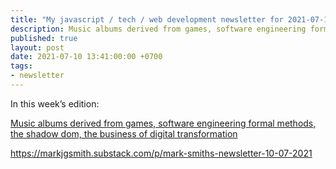 ```yaml
---
title: "My javascript / tech / web development newsletter for 2021-07-10 is out!"
description: Music albums derived from games, software engineering formal methods, the shadow dom, the business of digital transformation
published: true
layout: post
date: 2021-07-10 13:41:00:00 +0700
tags:
- newsletter
---
```

In this week’s edition:

[Music albums derived from games, software engineering formal methods, the shadow dom, the business of digital transformation](https://markjgsmith.substack.com/p/mark-smiths-newsletter-10-07-2021)

https://markjgsmith.substack.com/p/mark-smiths-newsletter-10-07-2021
